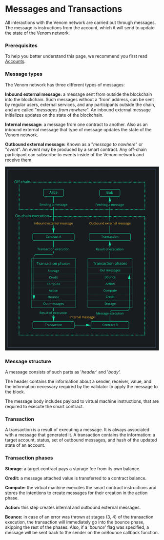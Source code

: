 # Messages and Transactions

All interactions with the Venom network are carried out through messages. The message is instructions from the account, which it will send to update the state of the Venom network.

### Prerequisites

To help you better understand this page, we recommend you first read [Accounts](accounts.md).

### Message types

The Venom network has three different types of messages:

**Inbound external message:** a message sent from outside the blockchain into the blockchain. Such messages without a 'from' address, can be sent by regular users, external services, and any participants outside the chain, and are called "_messages from nowhere_". An inbound external message initializes updates on the state of the blockchain.

**Internal message:** a message from one contract to another. Also as an inbound external message that type of message updates the state of the Venom network.

**Outbound external message:** Known as a "_message to nowhere_" or "_event_". An event may be produced by a smart contract. Any off-chain participant can subscribe to events inside of the Venom network and receive them.

![](<../../static/img/messages.png>)

### Message structure

A message consists of such parts as '_header'_ and '_body'._

The header contains the information about a sender, receiver, value, and the information necessary required by the validator to apply the message to the block.

The message body includes payload to virtual machine instructions, that are required to execute the smart contract.

### Transaction

A transaction is a result of executing a message. It is always associated with a message that generated it. A transaction contains the information: a target account, status, set of outbound messages, and hash of the updated state of an account.

### Transaction phases

**Storage**: a target contract pays a storage fee from its own balance.

**Credit:** a message attached value is transferred to a contract balance.

**Compute:** the virtual machine executes the smart contract instructions and stores the intentions to create messages for their creation in the action phase.

**Action:** this step creates internal and outbound external messages.

**Bounce:** in case of an error was thrown at stages (3, 4) of the transaction execution, the transaction will immediately go into the bounce phase, skipping the rest of the phases. Also, if a '_bounce_' flag was specified, a message will be sent back to the sender on the onBounce callback function.
